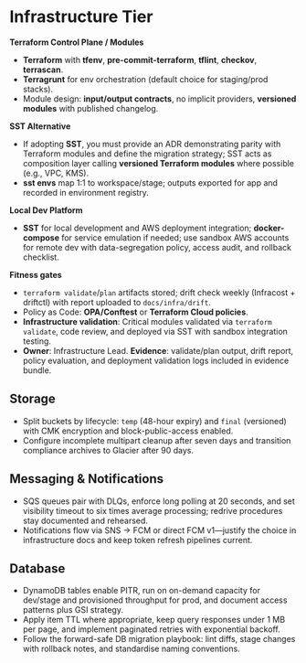 # Infrastructure Tier

**Terraform Control Plane / Modules**

* **Terraform** with **tfenv**, **pre-commit-terraform**, **tflint**, **checkov**, **terrascan**.
* **Terragrunt** for env orchestration (default choice for staging/prod stacks).
* Module design: **input/output contracts**, no implicit providers, **versioned modules** with published changelog.

**SST Alternative**

* If adopting **SST**, you must provide an ADR demonstrating parity with Terraform modules and define the migration strategy; SST acts as composition layer calling **versioned Terraform modules** where possible (e.g., VPC, KMS).
* **sst envs** map 1:1 to workspace/stage; outputs exported for app and recorded in environment registry.

**Local Dev Platform**

* **SST** for local development and AWS deployment integration; **docker-compose** for service emulation if needed; use sandbox AWS accounts for remote dev with data-segregation policy, access audit, and rollback checklist.

**Fitness gates**

* `terraform validate`/`plan` artifacts stored; drift check weekly (Infracost + driftctl) with report uploaded to `docs/infra/drift`.
* Policy as Code: **OPA/Conftest** or **Terraform Cloud policies**.
* **Infrastructure validation**: Critical modules validated via `terraform validate`, code review, and deployed via SST with sandbox integration testing.
* **Owner**: Infrastructure Lead. **Evidence**: validate/plan output, drift report, policy evaluation, and deployment validation logs included in evidence bundle.

## Storage

* Split buckets by lifecycle: `temp` (48-hour expiry) and `final` (versioned) with CMK encryption and block-public-access enabled.
* Configure incomplete multipart cleanup after seven days and transition compliance archives to Glacier after 90 days.

## Messaging & Notifications

* SQS queues pair with DLQs, enforce long polling at 20 seconds, and set visibility timeout to six times average processing; redrive procedures stay documented and rehearsed.
* Notifications flow via SNS → FCM or direct FCM v1—justify the choice in infrastructure docs and keep token refresh pipelines current.

## Database

* DynamoDB tables enable PITR, run on on-demand capacity for dev/stage and provisioned throughput for prod, and document access patterns plus GSI strategy.
* Apply item TTL where appropriate, keep query responses under 1 MB per page, and implement paginated retries with exponential backoff.
* Follow the forward-safe DB migration playbook: lint diffs, stage changes with rollback notes, and standardise naming conventions.
